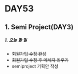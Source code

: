 # DAY53

## 1. Semi Project(DAY3)

##### 1. 오늘 할 일
* ~~회원가입 수정 완성~~
* ~~회원가입 수정 후 메세지 띄우기~~
* semiproject 기획안 작성
